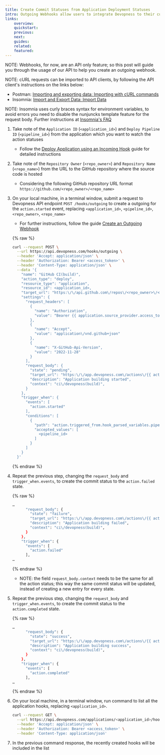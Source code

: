 ```yaml
---
title: Create Commit Statuses from Application Deployment Statuses
intro: Outgoing Webhooks allow users to integrate Devopness to their current CI/CD Workflows. Learn how to create outgoing webhooks to update a commit status check to match your Devopness application deploy pipeline status.
links:
    overview:
    quickstart:
    previous:
    next:
    guides:
    related:
    featured:
---
```


NOTE: Webhooks, for now, are an API only feature; so this post will guide you through the usage of our API to help you create an outgoing webhook.

NOTE: cURL requests can be imported to API clients, by following the API client's instructions on the links below:

- Postman: [Importing and exporting data: Importing with cURL commands](https://learning.postman.com/docs/getting-started/importing-and-exporting-data/#importing-with-curl-commands)
- Insomnia: [Import and Export Data: Import Data](https://docs.insomnia.rest/insomnia/import-export-data#import-data)

NOTE: Insomnia uses curly braces syntax for environment variables, to avoid errors you need to disable the nunjuncks template feature for the request body. Further instructions at [Insomnia's FAQ](https://docs.insomnia.rest/insomnia/faq#how-can-i-temporarily-disable-nunjucks-template)

1. Take note of the `Application ID` (`<application_id>`) and `Deploy Pipeline ID` (`<pipeline_id>`) from the application which you want to watch the action statuses

   - Follow the [Deploy Application using an Incoming Hook](/docs/applications/deploy-application-using-incoming-hook) guide for detailed instructions

1. Take note of the `Repository Owner` (`<repo_owner>`) and `Repository Name` (`<repo_name>`) from the URL to the GitHub repository where the source code is hosted

   - Considering the following GitHub repository URL format `https://github.com/<repo_owner>/<repo_name>`

1. On your local machine, in a terminal window, submit a request to Devopness API endpoint `POST /hooks/outgoing` to create a outgoing for the `action.started` event, replacing `<application_id>`, `<pipeline_id>`, `<repo_owner>`, `<repo_name>`

   - For further instructions, follow the guide [Create an Outgoing Webhook](/docs/webhooks/create-outgoing-webhook)

   {% raw %}
   ```bash
   curl --request POST \
     --url https://api.devopness.com/hooks/outgoing \
     --header 'Accept: application/json' \
     --header 'Authorization: Bearer <access_token>' \
     --header 'Content-Type: application/json' \
     --data '{
       "name": "GitHub CI(build)",
       "action_type": "deploy",
       "resource_type": "application",
       "resource_id": <application_id>,
       "target_url": "https:\/\/api.github.com\/repos\/<repo_owner>\/<repo_name>\/statuses\/{{ action.triggered_from.hook_parsed_variables.commit_hash }}",
       "settings": {
         "request_headers": [
           {
             "name": "Authorization",
             "value": "Bearer {{ application.source_provider.access_token }}"
           },
           {
             "name": "Accept",
             "value": "application\/vnd.github+json"
           },
           {
             "name": "X-GitHub-Api-Version",
             "value": "2022-11-28"
           }
         ],
         "request_body": {
           "state": "pending",
           "target_url": "https:\/\/app.devopness.com\/actions\/{{ action.id }}",
           "description": "Application building started",
           "context": "ci\/devopness(build)",
         }
       },
       "trigger_when": {
         "events": [
           "action.started"
         ],
         "conditions": [
           {
             "path": "action.triggered_from.hook_parsed_variables.pipeline_id",
             "accepted_values": [
               <pipeline_id>
             ]
           }
         ]
       }
     }'
   ```
   {% endraw %}

1. Repeat the previous step, changing the `request_body` and `trigger_when.events`, to create the commit status to the `action.failed` state.

   {% raw %}
   ```bash
   …
         "request_body": {
           "state": "failure",
           "target_url": "https:\/\/app.devopness.com\/actions\/{{ action.id }}",
           "description": "Application building failed",
           "context": "ci\/devopness(build)",
         }
       },
       "trigger_when": {
         "events": [
           "action.failed"
         ],
   …
   ```
   {% endraw %}

   - NOTE: the field `request_body.context` needs to be the same for all the action status; this way the same commit status will be updated, instead of creating a new entry for every state.

1. Repeat the previous step, changing the `request_body` and `trigger_when.events`, to create the commit status to the `action.completed` state.

   {% raw %}
   ```bash
   …
         "request_body": {
           "state": "success",
           "target_url": "https:\/\/app.devopness.com\/actions\/{{ action.id }}",
           "description": "Application building success",
           "context": "ci\/devopness(build)",
         }
       },
       "trigger_when": {
         "events": [
           "action.completed"
         ],
   …
   ```
   {% endraw %}

1. On your local machine, in a terminal window, run command to list all the application hooks, replacing `<application_id>`.

   ```bash
   curl --request GET \
     --url https://api.devopness.com/applications/<application_id>/hooks \
     --header 'Accept: application/json' \
     --header 'Authorization: Bearer <access_token>' \
     --header 'Content-Type: application/json'
   ```

1. In the previous command response, the recently created hooks will be included in the list
